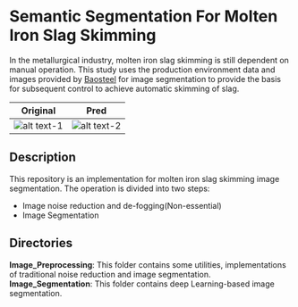 # Semantic Segmentation For Molten Iron Slag Skimming
In the metallurgical industry, molten iron slag skimming is still dependent on manual operation. This study uses the production environment data and images provided by [Baosteel](http://www.baosteel.com/group_en/) for image segmentation to provide the basis for subsequent control to achieve automatic skimming of slag.


Original            |  Pred
:-------------------------:|:-------------------------:
![alt text-1](https://dsc.cloud/8532ed/img_772.png)  |  ![alt text-2](https://dsc.cloud/8532ed/img_772_L.png)



## Description
This repository is an implementation for molten iron slag skimming image segmentation. The operation is divided into two steps:

- Image noise reduction and de-fogging(Non-essential)
- Image Segmentation

## Directories
 **Image_Preprocessing**: This folder contains some utilities, implementations of traditional noise reduction and image segmentation. <br>
 **Image_Segmentation**: This folder contains deep Learning-based image segmentation.
